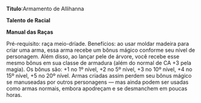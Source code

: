 **Titulo**:Armamento de Allihanna

**Talento de Racial**

**Manual das Raças**

 Pré-requisito: raça meio-dríade. Benefícios: ao usar moldar madeira para criar uma arma, essa arma recebe um bônus mágico conforme seu nível de personagem. Além disso, ao lançar pele de árvore, você recebe esse mesmo bônus em sua classe de armadura (além do normal de CA +3 pela magia). Os bônus são: +1 no 1º nível, +2 no 5º nível, +3 no 10º nível, +4 no 15º nível, +5 no 20º nível. Armas criadas assim perdem seu bônus mágico se manuseadas por outros personagens — mas ainda podem ser usadas como armas normais, embora apodreçam e se desmanchem em poucas horas.